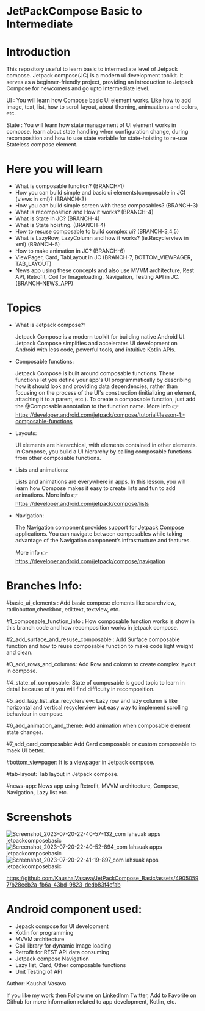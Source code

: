 # JetPackCompose Basic to Intermediate

# Introduction
This repository useful to learn basic to intermediate level of Jetpack compose. Jetpack compose(JC) is a modern ui development toolkit.
It serves as a beginner-friendly project, providing an introduction to Jetpack Compose for newcomers and go upto Intermediate level.

UI : You will learn how Compose basic UI element works. Like how to add image, text, list, how to scroll layout, about theming, animaations and colors, etc.

State : You will learn how state management of UI element works in compose. learn about state handling 
        when configuration change, during recomposition and how to use state variable for state-hoisting to re-use 
        Stateless compose element.
        
# Here you will learn
- What is composable function? (BRANCH-1)
- How you can build simple and basic ui elements(composable in JC)(views in xml)? (BRANCH-3)
- How you can build simple screen with these composables? (BRANCH-3)
- What is recomposition and How it works? (BRANCH-4)
- What is State in JC? (BRANCH-4)
- What is State hoisting. (BRANCH-4)
- How to resuse composable to build complex ui? (BRANCH-3,4,5)
- What is LazyRow, LazyColumn and how it works? (ie.Recyclerview in xml) (BRANCH-5)
- How to make animation in JC? (BRANCH-6)
- ViewPager, Card, TabLayout in JC (BRANCH-7, BOTTOM_VIEWPAGER, TAB_LAYOUT)
- News app using these concepts and also use MVVM architecture, Rest API, Retrofit, Coil for Imageloading, Navigation, Testing API in JC. (BRANCH-NEWS_APP)

# Topics
- What is Jetpack compose?:

   Jetpack Compose is a modern toolkit for building native Android UI. Jetpack Compose simplifies and accelerates UI development on Android with less code, powerful tools, and intuitive Kotlin APIs.

- Composable functions:

    Jetpack Compose is built around composable functions. These functions let you define your app's UI programmatically by describing how it should look and providing data dependencies, rather than focusing on the process of the UI's construction (initializing an element, attaching it to a parent, etc.). To create a composable function, just add the @Composable annotation to the function name.
More info 👉 https://developer.android.com/jetpack/compose/tutorial#lesson-1:-composable-functions

- Layouts:

    UI elements are hierarchical, with elements contained in other elements. In Compose, you build a UI hierarchy by calling composable functions from other composable functions.

- Lists and animations:

    Lists and animations are everywhere in apps. In this lesson, you will learn how Compose makes it easy to create lists and fun to add animations.
More info 👉 https://developer.android.com/jetpack/compose/lists

- Navigation:

     The Navigation component provides support for Jetpack Compose applications. You can navigate between composables while taking advantage of the Navigation component’s infrastructure and features.
  
     More info 👉 https://developer.android.com/jetpack/compose/navigation
  
# Branches Info:

#basic_ui_elements : 
Add basic compose elements like searchview, radiobutton,checkbox, edittext, textview, etc.

#1_composable_function_info : 
How composable function works is show in this branch code and how recomposition works in jetpack compose.

#2_add_surface_and_resuse_composable :
Add Surface composable function and how to reuse composable function to make code light weight and clean.

#3_add_rows_and_columns: 
Add Row and colomn to create complex layout in compose.

#4_state_of_composable: 
State of composable is good topic to learn in detail because of it you will find difficulty in recomposition.

#5_add_lazy_list_aka_recyclerview:
Lazy row and lazy column is like horizontal and vertical recyclerview but easy way to implement scrolling behaviour in compose. 

#6_add_animation_and_theme:
Add animation when composable element state changes.

#7_add_card_composable:
Add Card composable or custom composable to maek UI better.

#bottom_viewpager: 
It is a viewpager in Jetpack compose.

#tab-layout: 
Tab layout in Jetpack compose.

#news-app:
News app using Retrofit, MVVM architecture, Compose, Navigation, Lazy list  etc.
# Screenshots 
![Screenshot_2023-07-20-22-40-57-132_com lahsuak apps jetpackcomposebasic](https://github.com/KaushalVasava/JetPackCompose_Basic/assets/49050597/8dd37cc0-45fe-42a4-b9e0-f598adbf2ba7)
![Screenshot_2023-07-20-22-40-52-894_com lahsuak apps jetpackcomposebasic](https://github.com/KaushalVasava/JetPackCompose_Basic/assets/49050597/07bc6301-dc44-46d4-a5f6-e667f86481a2)
![Screenshot_2023-07-20-22-41-19-897_com lahsuak apps jetpackcomposebasic](https://github.com/KaushalVasava/JetPackCompose_Basic/assets/49050597/f560be8b-6ddc-4d9a-8b3e-99ac0bcffcd4)

https://github.com/KaushalVasava/JetPackCompose_Basic/assets/49050597/b28eeb2a-fb6a-43bd-9823-dedb83f4cfab

# Android component used:
- Jepack compose for UI development
- Kotlin for programming
- MVVM architecture
- Coil library for dynamic Image loading
- Retrofit for REST API data consuming
- Jetpack compose Navigation
- Lazy list, Card, Other composable functions
- Unit Testing of API

Author: 
Kaushal Vasava

If you like my work then Follow me on LinkedInm  Twitter, Add to Favorite on Github for more information related to app development, Kotlin, etc.
